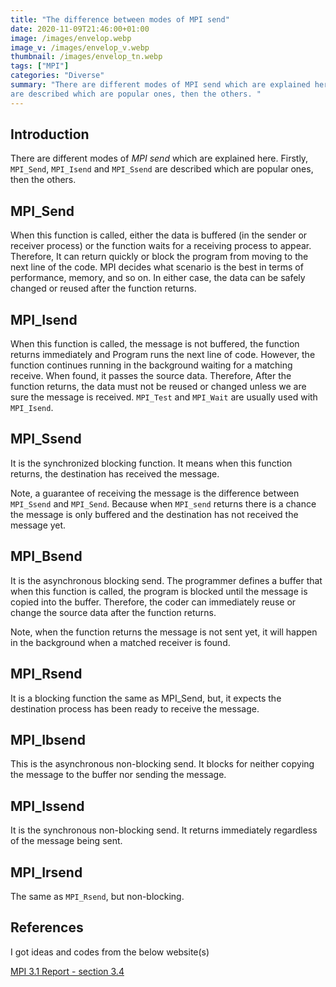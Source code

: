 ```yaml
---
title: "The difference between modes of MPI send"
date: 2020-11-09T21:46:00+01:00
image: /images/envelop.webp
image_v: /images/envelop_v.webp
thumbnail: /images/envelop_tn.webp
tags: ["MPI"]
categories: "Diverse"
summary: "There are different modes of MPI send which are explained here. Firstly, MPI_Send, MPI_Isend and MPI_Ssend
are described which are popular ones, then the others. "
---
```


## Introduction

There are different modes of *MPI send* which are explained here. Firstly, `MPI_Send`, `MPI_Isend` and `MPI_Ssend`
are described which are popular ones, then the others. 


## MPI_Send

When this function is called, either the data is buffered (in the sender or receiver process) or the function waits for a receiving process to appear. 
Therefore, It can return quickly or block the program from moving to the next line of the code. MPI decides what scenario is the best in terms of performance, memory, and so on. 
In either case, the data can be safely changed or reused after the function returns. 


## MPI_Isend

When this function is called, the message is not buffered, the function returns immediately and Program runs the next line of code. However, the function continues running in the background waiting for a matching receive. When found, it passes the source data. Therefore, After the function returns, the data must not be reused or changed unless we are sure the message is received.
`MPI_Test` and `MPI_Wait` are usually used with `MPI_Isend`. 

## MPI_Ssend

It is the synchronized blocking function. It means when this function returns, the destination has received the message. 

Note, a guarantee of receiving the message is the difference between `MPI_Ssend` and `MPI_Send`. Because when `MPI_send` returns there is a chance the message is only buffered and the destination has not received the message yet.

## MPI_Bsend

It is the asynchronous blocking send. The programmer defines a buffer that when this function is called, the program is blocked until the message is copied into the buffer. Therefore, the coder can immediately reuse or change the source data after the function returns. 

Note, when the function returns the message is not sent yet, it will happen in the background when a matched receiver is found.

## MPI_Rsend

It is a blocking function the same as MPI_Send, but, it expects the destination process has been ready to receive the message. 

## MPI_Ibsend

 This is the asynchronous non-blocking send. It blocks for neither copying the message to the buffer nor sending the message.

## MPI_Issend

It is the synchronous non-blocking send. It returns immediately regardless of the message being sent.

## MPI_Irsend

The same as `MPI_Rsend`, but non-blocking.

## References

I got ideas and codes from the below website(s)

[MPI 3.1 Report - section 3.4](https://www.mpi-forum.org/docs/mpi-3.1/mpi31-report.pdf)


